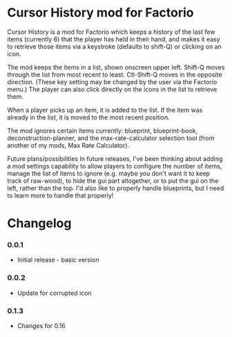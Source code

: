 Cursor History mod for Factorio
==============================

Cursor History is a mod for Factorio which keeps a history of the last few items (currently 6) that the player has held in their hand, and makes it easy to retrieve those items via a keystroke (defaults to shift-Q) or clicking on an icon.

The mod keeps the items in a list, shown onscreen upper left.   Shift-Q moves through the list from most recent to least.   Ctl-Shift-Q moves in the opposite direction.  (These key setting may be changed by the user via the Factorio menu.)   The player can also click directly on the icons in the list to retrieve them.

When a player picks up an item, it is added to the list.  If the item was already in the list, it is moved to the most recent position.

The mod ignores certain items currently:   blueprint, blueprint-book, deconstruction-planner, and the max-rate-calculator selection tool (from another of my mods, Max Rate Calculator).

Future plans/possibilities
In future releases, I've been thinking about adding a mod settings capability to allow players to configure the number of items, manage the list of items to ignore (e.g. maybe you don't want it to keep track of raw-wood), to hide the gui part altogether, or to put the gui on the left, rather than the top.   I'd also like to properly handle blueprints, but I need to learn more to handle that properly!



# Changelog
### 0.0.1
* Initial release - basic version

### 0.0.2
* Update for corrupted icon

### 0.1.3
* Changes for 0.16
